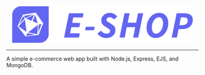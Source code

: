 <div id="header" align="center">
  <img src="./public/assets/icons/logo-name.svg" height="100">
</div>

----

A simple e-commerce web app built with Node.js, Express, EJS, and MongoDB.

<!-- ## Installation

Describe the installation process here. If your project requires certain software to be installed or specific commands to be run, mention them here.

## Usage

Explain how to use your project. Provide examples of the project in action.

## Contributing

If you want others to contribute to this project, explain how they can do so.

## License

Include information about the license here. If your project is open source, you might want to include the terms under which it can be used.

## Contact

Provide contact information for people who want to get in touch with you about the project. -->